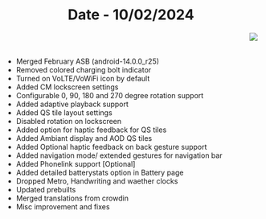 <h1 align="center">Date - 10/02/2024</h1>

<img src="https://github.com/SuperiorOS-Devices/changelogs/assets/29405483/386d8bce-cc46-4a64-9bc8-35165561bbd8" align="right">

&nbsp;  
&nbsp;  


- Merged February ASB (android-14.0.0_r25)
- Removed colored charging bolt indicator
- Turned on VoLTE/VoWiFi icon by default
- Added CM lockscreen settings
- Configurable 0, 90, 180 and 270 degree rotation support
- Added adaptive playback support
- Added QS tile layout settings
- Disabled rotation on lockscreen
- Added option for haptic feedback for QS tiles
- Added Ambiant display and AOD QS tiles
- Added Optional haptic feedback on back gesture support
- Added navigation mode/ extended gestures for navigation bar
- Added Phonelink support [Optional]
- Added detailed batterystats option in Battery page
- Dropped Metro, Handwriting and waether clocks
- Updated prebuilts
- Merged translations from crowdin
- Misc improvement and fixes